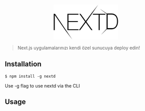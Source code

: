 <div align="center">
  <img width="200" src="images/nextd.png">
</div>

> Next.js uygulamalarınızı kendi özel sunucuya deploy edin!

## Installation

```
$ npm install -g nextd
```

Use -g flag to use nextd via the CLI

## Usage

``` SH
 
```
